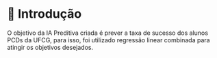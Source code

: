 # 📍 Introdução
O objetivo da IA Preditiva criada é prever a taxa de sucesso dos alunos PCDs da UFCG, para isso, foi utilizado regressão linear combinada para atingir os objetivos desejados.

